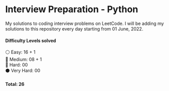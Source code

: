 # Interview Preparation - Python

My solutions to coding interview problems on LeetCode. I will be adding my solutions to this repository every day starting from 01 June, 2022.

#### Difficulty Levels solved </br>

⚪ Easy: 16 + 1 </br>
🔵 Medium: 08 + 1 </br>
🔴 Hard: 00  </br>
⚫ Very Hard: 00  </br>

#### Total: 26
